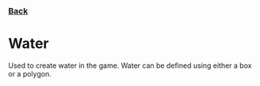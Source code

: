 ### [Back](../README.md)
# Water
Used to create water in the game. Water can be defined using either a box or a polygon.